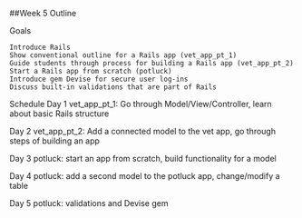 ##Week 5 Outline

Goals

    Introduce Rails
    Show conventional outline for a Rails app (vet_app_pt_1)
    Guide students through process for building a Rails app (vet_app_pt_2)
    Start a Rails app from scratch (potluck)
    Introduce gem Devise for secure user log-ins
    Discuss built-in validations that are part of Rails

Schedule
Day 1
vet_app_pt_1: Go through Model/View/Controller, learn about basic Rails structure

Day 2
vet_app_pt_2: Add a connected model to the vet app, go through steps of building an app

Day 3
potluck: start an app from scratch, build functionality for a model

Day 4
potluck: add a second model to the potluck app, change/modify a table

Day 5
potluck: validations and Devise gem
